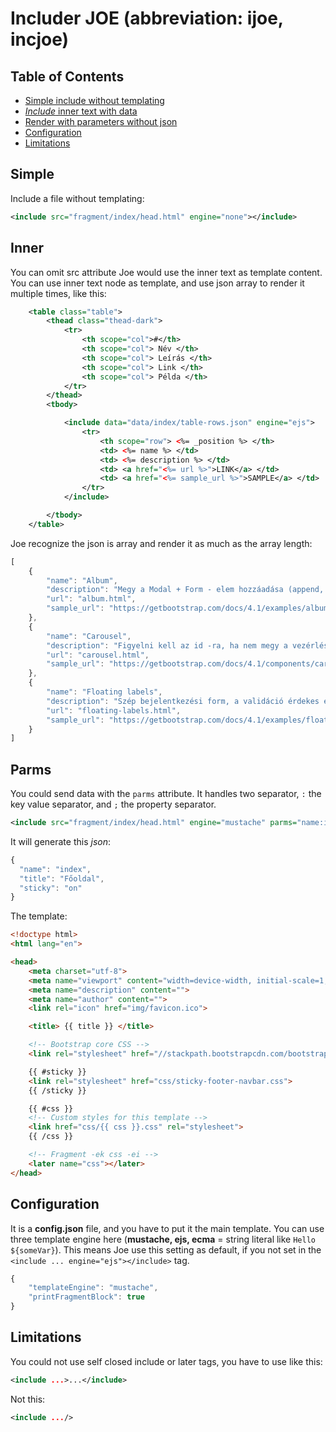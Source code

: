 # Includer JOE (abbreviation: ijoe, incjoe)


## Table of Contents

- [Simple include without templating](#simple)
- [*Include* inner text with data](#inner)
- [Render with parameters without json](#parms)
- [Configuration](#configuration)
- [Limitations](#limitations)


## Simple

Include a file without templating:

```xml
<include src="fragment/index/head.html" engine="none"></include>
```

## Inner

You can omit src attribute Joe would use the inner text as template content.
You can use inner text node as template, and use json array to render it multiple times, like this:

```xml
    <table class="table">
        <thead class="thead-dark">
            <tr>
                <th scope="col">#</th>
                <th scope="col"> Név </th>
                <th scope="col"> Leírás </th>
                <th scope="col"> Link </th>
                <th scope="col"> Példa </th>
            </tr>
        </thead>
        <tbody>

            <include data="data/index/table-rows.json" engine="ejs">
                <tr>
                    <th scope="row"> <%= _position %> </th>
                    <td> <%= name %> </td>
                    <td> <%= description %> </td>
                    <td> <a href="<%= url %>">LINK</a> </td>
                    <td> <a href="<%= sample_url %>">SAMPLE</a> </td>
                </tr>
            </include>

        </tbody>
    </table>
```

Joe recognize the json is array and render it as much as the array length:

```javascript
[
    {
        "name": "Album",
        "description": "Megy a Modal + Form - elem hozzáadása (append, prepend, replace!)",
        "url": "album.html",
        "sample_url": "https://getbootstrap.com/docs/4.1/examples/album/"
    },
    {
        "name": "Carousel",
        "description": "Figyelni kell az id -ra, ha nem megy a vezérlés akkor el van írva",
        "url": "carousel.html",
        "sample_url": "https://getbootstrap.com/docs/4.1/components/carousel/"
    },
    {
        "name": "Floating labels",
        "description": "Szép bejelentkezési form, a validáció érdekes és az input -on belüli felső magyarázó szöveg.",
        "url": "floating-labels.html",
        "sample_url": "https://getbootstrap.com/docs/4.1/examples/floating-labels/"
    }
]
```

## Parms


You could send data with the `parms` attribute. It handles two separator, `:` the key value separator, and `;` the property separator. 

```xml
<include src="fragment/index/head.html" engine="mustache" parms="name:index;title:Főoldal;sticky:on"></include>
```

It will generate this *json*:

```javascript
{
  "name": "index",
  "title": "Főoldal",
  "sticky": "on"
}
```

The template:

```html
<!doctype html>
<html lang="en">

<head>
    <meta charset="utf-8">
    <meta name="viewport" content="width=device-width, initial-scale=1, shrink-to-fit=no">
    <meta name="description" content="">
    <meta name="author" content="">
    <link rel="icon" href="img/favicon.ico">

    <title> {{ title }} </title>

    <!-- Bootstrap core CSS -->
    <link rel="stylesheet" href="//stackpath.bootstrapcdn.com/bootstrap/4.1.3/css/bootstrap.min.css">

    {{ #sticky }} 
    <link rel="stylesheet" href="css/sticky-footer-navbar.css">
    {{ /sticky }}

    {{ #css }} 
    <!-- Custom styles for this template -->
    <link href="css/{{ css }}.css" rel="stylesheet">
    {{ /css }}

    <!-- Fragment -ek css -ei -->
    <later name="css"></later>
</head>
```


## Configuration

It is a **config.json** file, and you have to put it the main template.
You can use three template engine here (**mustache, ejs, ecma** = string literal like `Hello ${someVar}`).
This means Joe use this setting as default, if you not set in the `<include ... engine="ejs"></include>` tag.

```js
{
    "templateEngine": "mustache",
    "printFragmentBlock": true
}
```

## Limitations

You could not use self closed include or later tags, you have to use like this:

```xml
<include ...>...</include>
```

Not this:
```xml
<include .../>
```
